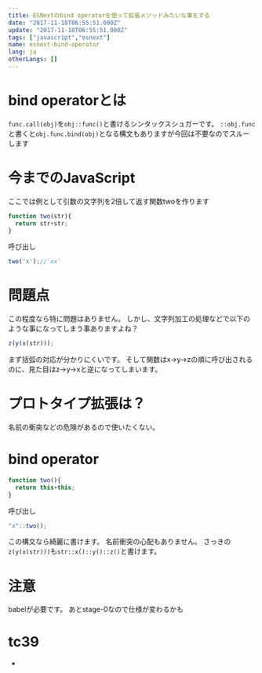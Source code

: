```yaml
---
title: ESNextのbind operatorを使って拡張メソッドみたいな事をする
date: "2017-11-18T06:55:51.000Z"
update: "2017-11-18T06:55:51.000Z"
tags: ["javascript","esnext"]
name: esnext-bind-operator
lang: ja
otherLangs: []
---
```

# bind operatorとは
`func.call(obj)`を`obj::func()`と書けるシンタックスシュガーです。
`::obj.func`と書くと`obj.func.bind(obj)`となる構文もありますが今回は不要なのでスルーします

# 今までのJavaScript
ここでは例として引数の文字列を2倍して返す関数twoを作ります

```js
function two(str){
  return str+str;
}
```

呼び出し

```js
two('x');//'xx'
```

# 問題点
この程度なら特に問題はありません。
しかし、文字列加工の処理などで以下のような事になってしまう事ありますよね？

```js
z(y(x(str)));
```

まず括弧の対応が分かりにくいです。
そして関数はx→y→zの順に呼び出されるのに、見た目はz→y→xと逆になってしまいます。
# プロトタイプ拡張は？
名前の衝突などの危険があるので使いたくない。
# bind operator
```js
function two(){
  return this+this;
}
```

呼び出し

```js
"x"::two();
```

この構文なら綺麗に書けます。
名前衝突の心配もありません。
さっきの`z(y(x(str)))`も`str::x()::y()::z()`と書けます。
# 注意
babelが必要です。
あとstage-0なので仕様が変わるかも

# tc39
* 
